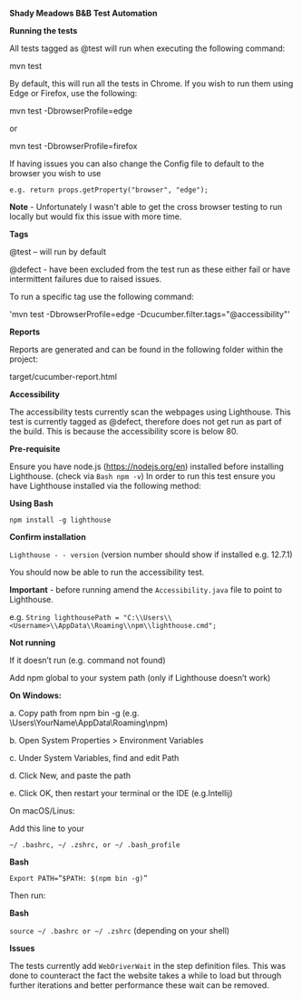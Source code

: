 **Shady Meadows B&B Test Automation**

**Running the tests**

All tests tagged as @test will run when executing the following command:

mvn test

By default, this will run all the tests in Chrome. If you wish to run them using Edge or Firefox, use the following:

mvn test -DbrowserProfile=edge

or

mvn test -DbrowserProfile=firefox

If having issues you can also change the Config file to default to the browser you wish to use

```e.g. return props.getProperty("browser", "edge");```

**Note** - Unfortunately I wasn't able to get the cross browser testing to run locally but would fix this issue with more time.

**Tags**

@test – will run by default

@defect - have been excluded from the test run as these either fail or have intermittent failures due to raised issues.

To run a specific tag use the following command:

'mvn test -DbrowserProfile=edge -Dcucumber.filter.tags="@accessibility"'

**Reports**

Reports are generated and can be found in the following folder within the project:

target/cucumber-report.html

**Accessibility**

The accessibility tests currently scan the webpages using Lighthouse. This test is currently tagged as @defect, therefore does not get run as part of the build. This is because the accessibility score is below 80.

**Pre-requisite**

Ensure you have node.js (https://nodejs.org/en) installed before installing Lighthouse. (check via ```Bash npm -v```)
In order to run this test ensure you have Lighthouse installed via the following method:

**Using Bash**

```npm install -g lighthouse```

**Confirm installation**

```Lighthouse - - version``` (version number should show if installed e.g. 12.7.1)

You should now be able to run the accessibility test.

**Important** - before running amend the ```Accessibility.java``` file to point to Lighthouse. 

e.g. ```String lighthousePath = "C:\\Users\\<Username>\\AppData\\Roaming\\npm\\lighthouse.cmd";```

**Not running**

If it doesn’t run (e.g. command not found)

Add npm global to your system path (only if Lighthouse doesn’t work)

**On Windows:**

a.	Copy path from npm bin -g (e.g. \Users\YourName\AppData\Roaming\npm)

b.	Open System Properties > Environment Variables

c.	Under System Variables, find and edit Path

d.	Click New, and paste the path

e.	Click OK, then restart your terminal or the IDE (e.g.Intellij)

On macOS/Linus:

Add this line to your

```~/ .bashrc, ~/ .zshrc, or ~/ .bash_profile```

**Bash**

```Export PATH=”$PATH: $(npm bin -g)”```

Then run:

**Bash**

```source ~/ .bashrc or ~/ .zshrc``` (depending on your shell) 

**Issues**

The tests currently add ```WebDriverWait``` in the step definition files. This was done to counteract the fact the website takes a while to load but through further iterations and better performance these wait can be removed.
